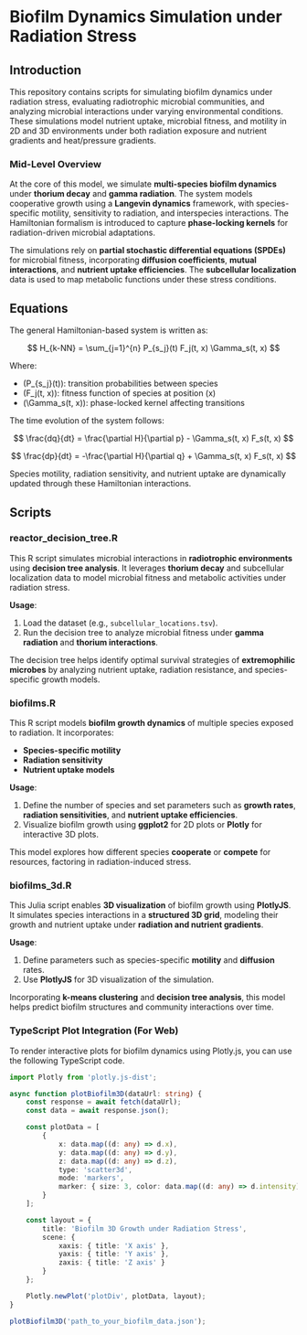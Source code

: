 # Biofilm Dynamics Simulation under Radiation Stress

## Introduction

This repository contains scripts for simulating biofilm dynamics under radiation stress, evaluating radiotrophic microbial communities, and analyzing microbial interactions under varying environmental conditions. These simulations model nutrient uptake, microbial fitness, and motility in 2D and 3D environments under both radiation exposure and nutrient gradients and heat/pressure gradients.

### Mid-Level Overview

At the core of this model, we simulate **multi-species biofilm dynamics** under **thorium decay** and **gamma radiation**. The system models cooperative growth using a **Langevin dynamics** framework, with species-specific motility, sensitivity to radiation, and interspecies interactions. The Hamiltonian formalism is introduced to capture **phase-locking kernels** for radiation-driven microbial adaptations.

The simulations rely on **partial stochastic differential equations (SPDEs)** for microbial fitness, incorporating **diffusion coefficients**, **mutual interactions**, and **nutrient uptake efficiencies**. The **subcellular localization** data is used to map metabolic functions under these stress conditions.

## Equations

The general Hamiltonian-based system is written as:

$$
H_{k-NN} = \sum_{j=1}^{n} P_{s_j}(t) F_j(t, x) \Gamma_s(t, x)
$$

Where:
- \(P_{s_j}(t)\): transition probabilities between species
- \(F_j(t, x)\): fitness function of species at position \(x\)
- \(\Gamma_s(t, x)\): phase-locked kernel affecting transitions

The time evolution of the system follows:

$$
\frac{dq}{dt} = \frac{\partial H}{\partial p} - \Gamma_s(t, x) F_s(t, x)
$$

$$
\frac{dp}{dt} = -\frac{\partial H}{\partial q} + \Gamma_s(t, x) F_s(t, x)
$$

Species motility, radiation sensitivity, and nutrient uptake are dynamically updated through these Hamiltonian interactions.

## Scripts

### reactor_decision_tree.R

This R script simulates microbial interactions in **radiotrophic environments** using **decision tree analysis**. It leverages **thorium decay** and subcellular localization data to model microbial fitness and metabolic activities under radiation stress.

**Usage**:
1. Load the dataset (e.g., `subcellular_locations.tsv`).
2. Run the decision tree to analyze microbial fitness under **gamma radiation** and **thorium interactions**.

The decision tree helps identify optimal survival strategies of **extremophilic microbes** by analyzing nutrient uptake, radiation resistance, and species-specific growth models.

### biofilms.R

This R script models **biofilm growth dynamics** of multiple species exposed to radiation. It incorporates:
- **Species-specific motility**
- **Radiation sensitivity**
- **Nutrient uptake models**

**Usage**:
1. Define the number of species and set parameters such as **growth rates**, **radiation sensitivities**, and **nutrient uptake efficiencies**.
2. Visualize biofilm growth using **ggplot2** for 2D plots or **Plotly** for interactive 3D plots.

This model explores how different species **cooperate** or **compete** for resources, factoring in radiation-induced stress.

### biofilms_3d.R

This Julia script enables **3D visualization** of biofilm growth using **PlotlyJS**. It simulates species interactions in a **structured 3D grid**, modeling their growth and nutrient uptake under **radiation and nutrient gradients**.

**Usage**:
1. Define parameters such as species-specific **motility** and **diffusion** rates.
2. Use **PlotlyJS** for 3D visualization of the simulation.

Incorporating **k-means clustering** and **decision tree analysis**, this model helps predict biofilm structures and community interactions over time.

### TypeScript Plot Integration (For Web)

To render interactive plots for biofilm dynamics using Plotly.js, you can use the following TypeScript code.

```typescript
import Plotly from 'plotly.js-dist';

async function plotBiofilm3D(dataUrl: string) {
    const response = await fetch(dataUrl);
    const data = await response.json();

    const plotData = [
        {
            x: data.map((d: any) => d.x),
            y: data.map((d: any) => d.y),
            z: data.map((d: any) => d.z),
            type: 'scatter3d',
            mode: 'markers',
            marker: { size: 3, color: data.map((d: any) => d.intensity) }
        }
    ];

    const layout = {
        title: 'Biofilm 3D Growth under Radiation Stress',
        scene: {
            xaxis: { title: 'X axis' },
            yaxis: { title: 'Y axis' },
            zaxis: { title: 'Z axis' }
        }
    };

    Plotly.newPlot('plotDiv', plotData, layout);
}

plotBiofilm3D('path_to_your_biofilm_data.json');
